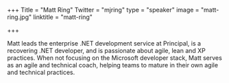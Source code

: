 +++
Title = "Matt Ring"
Twitter = "mjring"
type = "speaker"
image = "matt-ring.jpg"
linktitle = "matt-ring"

+++

Matt leads the enterprise .NET development service at Principal, is a recovering .NET developer, and is passionate about agile, lean and XP practices. When not focusing on the Microsoft developer stack, Matt serves as an agile and technical coach, helping teams to mature in their own agile and technical practices.
